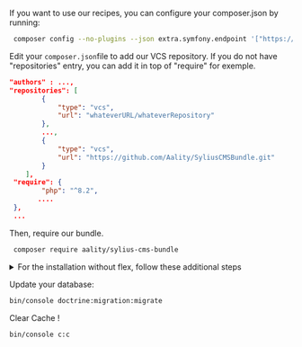 If you want to use our recipes, you can configure your composer.json by running:

```bash
 composer config --no-plugins --json extra.symfony.endpoint '["https://api.github.com/repos/Sylius/SyliusRecipes/contents/index.json?ref=flex/main", "https://api.github.com/repos/Aality/recipes/contents/index.json?ref=flex/main","flex://defaults"]'
```

Edit your `composer.json`file to add our VCS repository. 
If you do not have "repositories" entry, you can add it in top of "require" for exemple.

```json
"authors" : ...,
"repositories": [
        {
            "type": "vcs",
            "url": "whateverURL/whateverRepository"
        },
        ...,
        {
            "type": "vcs",
            "url": "https://github.com/Aality/SyliusCMSBundle.git"
        }
    ],
 "require": {
        "php": "^8.2",
       ....
 },
 ...
```

Then, require our bundle.

```bash
 composer require aality/sylius-cms-bundle
```

<details><summary>For the installation without flex, follow these additional steps</summary>
<p>

Change your `config/bundles.php` file to add this line for the plugin declaration:
```php
<?php

return [
    //..
    Aality\SyliusCMSBundle\SyliusCMSBundle::class => ['all' => true],
];  
```

Then copy the config files from `vendor/aality/sylius-cms-bundle/config` into your app config directory.

</p>
</details>  


Update your database:

```bash 
bin/console doctrine:migration:migrate
```

Clear Cache !
```bash 
bin/console c:c
```
